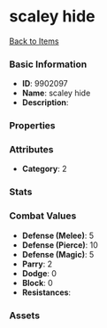 # scaley hide



[Back to Items](../items.md)

### Basic Information

- **ID**: 9902097
- **Name**: scaley hide
- **Description**: 

### Properties


### Attributes

- **Category**: 2

### Stats


### Combat Values

- **Defense (Melee)**: 5
- **Defense (Pierce)**: 10
- **Defense (Magic)**: 5
- **Parry**: 2
- **Dodge**: 0
- **Block**: 0
- **Resistances**: 

### Assets


